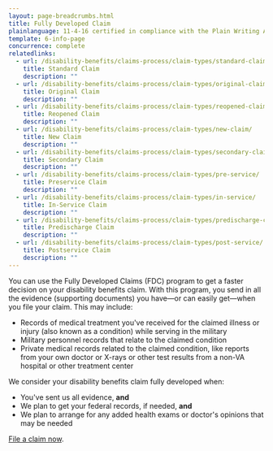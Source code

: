 ```yaml
---
layout: page-breadcrumbs.html
title: Fully Developed Claim
plainlanguage: 11-4-16 certified in compliance with the Plain Writing Act
template: 6-info-page
concurrence: complete
relatedlinks:
  - url: /disability-benefits/claims-process/claim-types/standard-claim/
    title: Standard Claim
    description: ""
  - url: /disability-benefits/claims-process/claim-types/original-claim/
    title: Original Claim
    description: ""
  - url: /disability-benefits/claims-process/claim-types/reopened-claim/
    title: Reopened Claim
    description: ""
  - url: /disability-benefits/claims-process/claim-types/new-claim/
    title: New Claim
    description: ""
  - url: /disability-benefits/claims-process/claim-types/secondary-claim/
    title: Secondary Claim
    description: ""
  - url: /disability-benefits/claims-process/claim-types/pre-service/
    title: Preservice Claim
    description: ""
  - url: /disability-benefits/claims-process/claim-types/in-service/
    title: In-Service Claim
    description: ""
  - url: /disability-benefits/claims-process/claim-types/predischarge-claim/
    title: Predischarge Claim
    description: ""
  - url: /disability-benefits/claims-process/claim-types/post-service/
    title: Postservice Claim
    description: ""
---
```


You can use the Fully Developed Claims (FDC) program to get a faster decision on your disability benefits claim. With this program, you send in all the evidence (supporting documents) you have—or can easily get—when you file your claim. This may include:
- Records of medical treatment you've received for the claimed illness or injury (also known as a condition) while serving in the military
- Military personnel records that relate to the claimed condition
- Private medical records related to the claimed condition, like reports from your own doctor or X-rays or other test results from a non-VA hospital or other treatment center

We consider your disability benefits claim fully developed when:
- You've sent us all evidence, **and**
- We plan to get your federal records, if needed, **and**
- We plan to arrange for any added health exams or doctor's opinions that may be needed

[File a claim now](/disability-benefits/apply-for-benefits/).
